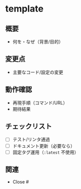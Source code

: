 # template

## 概要

- 何を・なぜ（背景/目的）

## 変更点

- 主要なコード/設定の変更

## 動作確認

- 再現手順（コマンド/URL）
- 期待結果

## チェックリスト

- [ ] テスト/リンタ通過
- [ ] ドキュメント更新（必要なら）
- [ ] 固定タグ運用（`:latest` 不使用）

## 関連

- Close #
